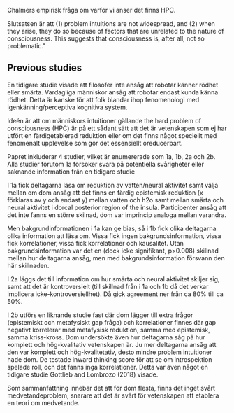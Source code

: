 
Chalmers empirisk fråga om varför vi anser det finns HPC.

Slutsatsen är att (1) problem intuitions are not widespread, and (2) when they arise, they do so because of factors that are unrelated to the nature of consciousness. This suggests that consciousness is, after all, not so problematic."

## Previous studies

En tidigare studie visade att filosofer inte ansåg att robotar känner rödhet eller smärta. Vardagliga människor ansåg att robotar endast kunda känna rödhet. Detta är kanske för att folk blandar ihop fenomenologi med igenkänning/perceptiva kognitiva system.

Ideén är att om människors intuitioner gällande the hard problem of consciousness (HPC) är på ett sådant sätt att det är vetenskapen som ej har utfört en färdigetablerad reduktion eller om det finns något speciellt med fenomenalt upplevelse som gör det essensiellt oreducerbart. 

Papret inkluderar 4 studier, vilket är enumererade som 1a, 1b, 2a och 2b. Alla studier förutom 1a försöker svara på potentiella svårigheter eller saknande information från en tidigare studie

I 1a fick deltagarna läsa om reduktion av vatten/neural aktivitet samt välja mellan om dom ansåg att det finns en färdig epistemisk reduktion (x förklaras av y och endast y) mellan vatten och h2o samt mellan smärta och neural aktivitet i dorcal posterior region of the insula. Participenter ansåg att det inte fanns en större skilnad, dom var imprincip analoga mellan varandra.

Men bakgrundinformationen i 1a kan ge bias, så i 1b fick olika deltagarna olika information att läsa om. Vissa fick ingen bakgrundsinformation, vissa fick korrelationer, vissa fick korrelationer och kausalitet. Utan bakgrundsinformation var det en (dock icke signifikant, p>0.008) skillnad mellan hur deltagarna ansåg, men med bakgrundsinformation försvann den här skillnaden.

I 2a läggs det till information om hur smärta och neural aktivitet skiljer sig, samt att det är kontroversielt (till skillnad från i 1a och 1b då det verkar implicera icke-kontroversiellhet). Då gick agreement ner från ca 80% till ca 50%. 

I 2b utförs en liknande studie fast där dom lägger till extra frågor (epistemiskt och metafysiskt gap fråga) och korrelationer finnes där gap negativt korrelerar med metafysisk reduktion, samma med epistemisk, samma kriss-kross. Dom undersökte även hur deltagarna såg på hur komplett och hög-kvalitativ vetenskapen är. Ju mer deltagarna ansåg att den var komplett och hög-kvalitetativ, desto mindre problem intuitioner hade dom. De testade inward thinking score för att se om introspektion spelade roll, och det fanns inga korrelationer. Detta var även något en tidigare studie Gottlieb and Lombrozo (2018) visade.

Som sammanfattning innebär det att för dom flesta, finns det inget svårt medvetandeproblem, snarare att det är svårt för vetenskapen att etablera en teori om medvetande. 